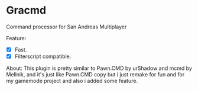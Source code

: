 # Gracmd
Command processor for San Andreas Multiplayer

Feature:
 - [x] Fast.
 - [x] Filterscript compatible. 

About:
This plugin is pretty similar to Pawn.CMD by urShadow and mcmd by Mellnik, and it's just like Pawn.CMD copy but i just remake for fun and for my gamemode project and also i added some feature.
